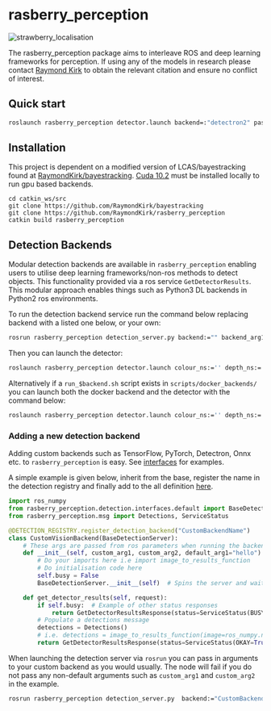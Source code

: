 # rasberry_perception

![strawberry_localisation](https://user-images.githubusercontent.com/16948324/76231446-2c98b380-621d-11ea-8624-8e472c2f08f8.gif)

The rasberry_perception package aims to interleave ROS and deep learning frameworks for perception. If using any of the models in research please contact [Raymond Kirk](https://github.com/RaymondKirk) to obtain the relevant citation and ensure no conflict of interest.

## Quick start

```bash
roslaunch rasberry_perception detector.launch backend=:"detectron2" password=:"obtain_from_raymond" image_ns:="/your_camera/colour" depth_ns:="/your_camera/depth" score="0.5"
```

## Installation

This project is dependent on a modified version of LCAS/bayestracking found at [RaymondKirk/bayestracking](https://github.com/RaymondKirk/bayestracking). [Cuda 10.2](https://developer.nvidia.com/cuda-downloads?target_os=Linux&target_arch=x86_64&target_distro=Ubuntu&target_version=1804&target_type=deblocal) must be installed locally to run gpu based backends. 

```
cd catkin_ws/src
git clone https://github.com/RaymondKirk/bayestracking
git clone https://github.com/RaymondKirk/rasberry_perception
catkin build rasberry_perception
```

## Detection Backends

Modular detection backends are available in `rasberry_perception` enabling users to utilise deep learning 
frameworks/non-ros methods to detect objects. This functionality provided via a ros service `GetDetectorResults`. 
This modular approach enables things such as Python3 DL backends in Python2 ros environments.

To run the detection backend service run the command below replacing backend with a listed one below, or your own:

```bash 
rosrun rasberry_perception detection_server.py backend:="" backend_arg1:=""
```

Then you can launch the detector:

```bash
roslaunch rasberry_perception detector.launch colour_ns:='' depth_ns:='' score:=''
```

Alternatively if a `run_$backend.sh` script exists in `scripts/docker_backends/` you can launch both the docker backend
and the detector with the command below:

```bash
roslaunch rasberry_perception detector.launch colour_ns:='' depth_ns:='' score:='' backend:="<your backend>"
```

### Adding a new detection backend 

Adding custom backends such as TensorFlow, PyTorch, Detectron, Onnx etc. to `rasberry_perception` is easy. 
See [interfaces](src/rasberry_perception/detection/interfaces/) for examples.

A simple example is given below, inherit from the base, register the name in the detection registry and finally add to 
the all definition [here](src/rasberry_perception/detection/interfaces/__init__.py). 


```python
import ros_numpy
from rasberry_perception.detection.interfaces.default import BaseDetectionServer
from rasberry_perception.msg import Detections, ServiceStatus

@DETECTION_REGISTRY.register_detection_backend("CustomBackendName")
class CustomVisionBackend(BaseDetectionServer):
    # These args are passed from ros parameters when running the backend
    def __init__(self, custom_arg1, custom_arg2, default_arg1="hello"): 
        # Do your imports here i.e import image_to_results_function
        # Do initialisation code here
        self.busy = False 
        BaseDetectionServer.__init__(self)  # Spins the server and waits for requests!

    def get_detector_results(self, request):
        if self.busy:  # Example of other status responses
            return GetDetectorResultsResponse(status=ServiceStatus(BUSY=True))
        # Populate a detections message
        detections = Detections()
        # i.e. detections = image_to_results_function(image=ros_numpy.numpify(request.image))
        return GetDetectorResultsResponse(status=ServiceStatus(OKAY=True), results=detections)
```

When launching the detection server via `rosrun` you can pass in arguments to your custom backend as you would usually.
The node will fail if you do not pass any non-default arguments such as `custom_arg1` and `custom_arg2` in the example.

```bash
rosrun rasberry_perception detection_server.py  backend:="CustomBackendName" _custom_arg1:="a1" _custom_arg2:="a2" _default_arg1"="world"
```